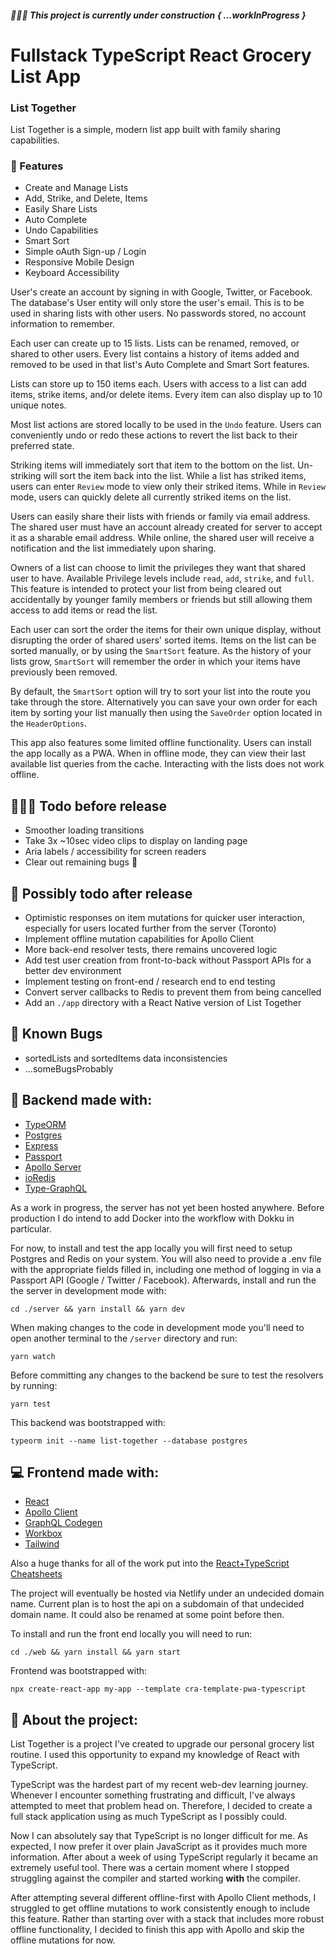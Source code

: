 ##### 🚧👷🚧 **This project is currently under construction { ...workInProgress }**

# Fullstack TypeScript React Grocery List App

### **List Together**

List Together is a simple, modern list app built with family sharing capabilities.

### **🚀 Features**

- Create and Manage Lists
- Add, Strike, and Delete, Items
- Easily Share Lists
- Auto Complete
- Undo Capabilities
- Smart Sort
- Simple oAuth Sign-up / Login
- Responsive Mobile Design
- Keyboard Accessibility

User's create an account by signing in with Google, Twitter, or Facebook. The database's User entity will only store the user's email. This is to be used in sharing lists with other users. No passwords stored, no account information to remember.

Each user can create up to 15 lists. Lists can be renamed, removed, or shared to other users. Every list contains a history of items added and removed to be used in that list's Auto Complete and Smart Sort features.

Lists can store up to 150 items each. Users with access to a list can add items, strike items, and/or delete items. Every item can also display up to 10 unique notes.

Most list actions are stored locally to be used in the `Undo` feature. Users can conveniently undo or redo these actions to revert the list back to their preferred state.

Striking items will immediately sort that item to the bottom on the list. Un-striking will sort the item back into the list. While a list has striked items, users can enter `Review` mode to view only their striked items. While in `Review` mode, users can quickly delete all currently striked items on the list.

Users can easily share their lists with friends or family via email address. The shared user must have an account already created for server to accept it as a sharable email address. While online, the shared user will receive a notification and the list immediately upon sharing.

Owners of a list can choose to limit the privileges they want that shared user to have. Available Privilege levels include `read`, `add`, `strike`, and `full`. This feature is intended to protect your list from being cleared out accidentally by younger family members or friends but still allowing them access to add items or read the list.

Each user can sort the order the items for their own unique display, without disrupting the order of shared users' sorted items. Items on the list can be sorted manually, or by using the `SmartSort` feature. As the history of your lists grow, `SmartSort` will remember the order in which your items have previously been removed.

By default, the `SmartSort` option will try to sort your list into the route you take through the store. Alternatively you can save your own order for each item by sorting your list manually then using the `SaveOrder` option located in the `HeaderOptions`.

This app also features some limited offline functionality. Users can install the app locally as a PWA. When in offline mode, they can view their last available list queries from the cache. Interacting with the lists does not work offline.

## **👨🏿‍💻 Todo before release**

- Smoother loading transitions
- Take 3x ~10sec video clips to display on landing page
- Aria labels / accessibility for screen readers
- Clear out remaining bugs 🐛

## **🤔 Possibly todo after release**

- Optimistic responses on item mutations for quicker user interaction, especially for users located further from the server (Toronto)
- Implement offline mutation capabilities for Apollo Client
- More back-end resolver tests, there remains uncovered logic
- Add test user creation from front-to-back without Passport APIs for a better dev environment
- Implement testing on front-end / research end to end testing
- Convert server callbacks to Redis to prevent them from being cancelled
- Add an `./app` directory with a React Native version of List Together

## **🐞 Known Bugs**

- sortedLists and sortedItems data inconsistencies
- ...someBugsProbably

## **💽 Backend made with:**

- [TypeORM](https://github.com/typeorm/typeorm)
- [Postgres](https://github.com/postgres/postgres)
- [Express](https://github.com/expressjs/session)
- [Passport](https://github.com/jaredhanson/passport)
- [Apollo Server](https://github.com/apollographql/apollo-server)
- [ioRedis](https://github.com/luin/ioredis)
- [Type-GraphQL](https://github.com/MichalLytek/type-graphql)

As a work in progress, the server has not yet been hosted anywhere. Before production I do intend to add Docker into the workflow with Dokku in particular.

For now, to install and test the app locally you will first need to setup Postgres and Redis on your system. You will also need to provide a .env file with the appropriate fields filled in, including one method of logging in via a Passport API (Google / Twitter / Facebook). Afterwards, install and run the the server in development mode with:

```
cd ./server && yarn install && yarn dev
```

When making changes to the code in development mode you'll need to open another terminal to the `/server` directory and run:

```
yarn watch
```

Before committing any changes to the backend be sure to test the resolvers by running:

```
yarn test
```

This backend was bootstrapped with:

```
typeorm init --name list-together --database postgres
```

## **💻 Frontend made with:**

- [React](https://github.com/facebook/react)
- [Apollo Client](https://github.com/apollographql/apollo-client)
- [GraphQL Codegen](https://github.com/dotansimha/graphql-code-generator)
- [Workbox](https://github.com/googlechrome/workbox)
- [Tailwind](https://github.com/tailwindlabs/tailwindcss)

Also a huge thanks for all of the work put into the [React+TypeScript Cheatsheets](https://github.com/typescript-cheatsheets/react)

The project will eventually be hosted via Netlify under an undecided domain name. Current plan is to host the api on a subdomain of that undecided domain name. It could also be renamed at some point before then.

To install and run the front end locally you will need to run:

```
cd ./web && yarn install && yarn start
```

Frontend was bootstrapped with:

```
npx create-react-app my-app --template cra-template-pwa-typescript
```

## **📖 About the project:**

List Together is a project I've created to upgrade our personal grocery list routine. I used this opportunity to expand my knowledge of React with TypeScript.

TypeScript was the hardest part of my recent web-dev learning journey. Whenever I encounter something frustrating and difficult, I've always attempted to meet that problem head on. Therefore, I decided to create a full stack application using as much TypeScript as I possibly could.

Now I can absolutely say that TypeScript is no longer difficult for me. As expected, I now prefer it over plain JavaScript as it provides much more information. After about a week of using TypeScript regularly it became an extremely useful tool. There was a certain moment where I stopped struggling against the compiler and started working **with** the compiler.

After attempting several different offline-first with Apollo Client methods, I struggled to get offline mutations to work consistently enough to include this feature. Rather than starting over with a stack that includes more robust offline functionality, I decided to finish this app with Apollo and skip the offline mutations for now.
